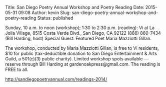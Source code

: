 Title: San Diego Poetry Annual Workshop and Poetry Reading
Date: 2015-05-31 09:08
Author: kevin
Slug: san-diego-poetry-annual-workshop-and-poetry-reading
Status: published

Sunday, 10 a.m. to noon (workshop); 1:30 to 2:30 p.m. (reading): Vi at La Jolla Village, 8515 Costa Verde Blvd., San Diego, CA 92122 (888) 860-7434 (Bill Harding, host) Special Guest: Featured Poet Maria Mazziotti Gillan.

The workshop, conducted by Maria Mazziotti Gillan, is free to Vi residents, \$10 for public (tax-deductible donation to San Diego Entertainment & Arts Guild, a 501(c)(3) public charity). Limited workshop spots available — reserve through Bill Harding at gardenoakpress\@gmail.com. The reading is FREE to all.

http://sandiegopoetryannual.com/readings-2014/
